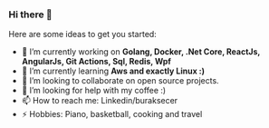 ### Hi there 👋

Here are some ideas to get you started:

- 🔭 I’m currently working on **Golang, Docker, .Net Core, ReactJs, AngularJs, Git Actions, Sql, Redis, Wpf**
- 🌱 I’m currently learning **Aws and exactly Linux :)**
- 👯 I’m looking to collaborate on open source projects.
- 🤔 I’m looking for help with my coffee :)
- 📫 How to reach me: Linkedin/buraksecer
- ⚡ Hobbies: Piano, basketball, cooking and travel 
